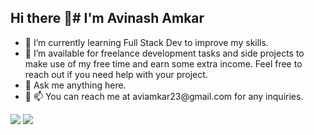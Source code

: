 ## Hi there 👋# I'm  Avinash Amkar




<ul>
<li>🌱 I’m currently learning Full Stack Dev to improve my  skills.</li>
<li>🤝 I’m available for freelance development tasks and side projects to make use of my free time and earn some extra income. Feel free to reach out if you need help with your project.</li>
<li>💬 Ask me anything here.</li>
<li>💬 📫 You can reach me at aviamkar23@gmail.com for any inquiries.</li>
</ul>

<img src="https://github-readme-stats.vercel.app/api?username=ambya97&amp;show_icons=true&amp&amp;theme=dark" style="max-width: 100%;">
<img src="https://github-readme-stats.vercel.app/api/top-langs/?username=ambya97&amp;size_weight=0.5&amp;count_weight=0.5" style="max-width: 100%; alt="Top Langs"">


